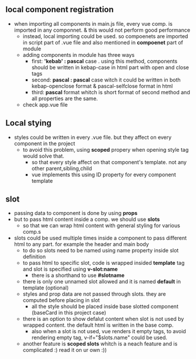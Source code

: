 ## local component registration
- when importing all components in main.js file, every vue comp. is imported in any componnet. & this would not perform good performance
    - instead, local importing could be used. so compoenets are imported in script part of .vue file and also mentioned in **compoenet** part of module
    - adding components in module has three ways
        - first: **'kebab' : pascal** case . using this method, components should be written in kebap-case in html part with open and close tags
        - second: **pascal : pascal** case witch it could be written in both kebap-openclose format & pascal-selfclose format in html
        - third: **pascal** format whitch is short format of second method and all properties are the same.
    - check app.vue file
## Local stying
- styles could be written in every .vue file. but they affect on every component in the project
   - to avoid this problem, using **scoped** propery when opening style tag would solve that.
        - so that every style affect on that component's template. not any other parent,sibling,child
        - vue implements this using ID property for every component template
## slot
- passing data to component is done by using **props**
- but to pass html content inside a comp. we should use **slots**
    - so that we can wrap html content with general styling for various comp.s
- slots could be used multiple times inside a component to pass different html to any part. for example the header and main body
    - to do so slots need to be named using name property inside slot definition
    - to pass html to specific slot, code is wrapped insided **template** tag and slot is specified using **v-slot:name**
        - there is a shorthand to use **#slotname**
    - there is only one unnamed slot allowed and it is named **default** in template (optional)
    - styles and prop data are not passed through slots. they are computed before placing in slot
        - all the style should be placed inside base slotted component (baseCard in this project case)
    - there is an option to show defalut content when slot is not used by wrapped content. the default html is written in the base comp.
        - also when a slot is not used, vue renders it empty tags, to avoid rendering empty tag, v-if="$slots.name" could be used.
    - another feature is **scoped slots** whitch is a neach feature and is complicated :) read it on ur own :))